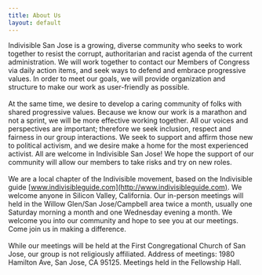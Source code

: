 ```yaml
---
title: About Us
layout: default
---
```


Indivisible San Jose is a growing, diverse community who seeks to work together to resist the corrupt, authoritarian and racist agenda of the current administration. We will work together to contact our Members of Congress via daily action items, and seek ways to defend and embrace progressive values. In order to meet our goals, we will provide organization and structure to make our work as user-friendly as possible. \
 \
 At the same time, we desire to develop a caring community of folks with shared progressive values. Because we know our work is a marathon and not a sprint, we will be more effective working together. All our voices and perspectives are important; therefore we seek inclusion, respect and fairness in our group interactions. We seek to support and affirm those new to political activism, and we desire make a home for the most experienced activist. All are welcome in Indivisible San Jose! We hope the support of our community will allow our members to take risks and try on new roles.\
 \
 We are a local chapter of the Indivisible movement, based on the Indivisible guide [www.indivisibleguide.com](http://www.indivisibleguide.com). We welcome anyone in Silicon Valley, California. Our in-person meetings will held in the Willow Glen/San Jose/Campbell area twice a month, usually one Saturday morning a month and one Wednesday evening a month. We welcome you into our community and hope to see you at our meetings. Come join us in making a difference.\
 \
 While our meetings will be held at the First Congregational Church of San Jose, our group is not religiously affiliated. Address of meetings: 1980 Hamilton Ave, San Jose, CA 95125.  Meetings held in the Fellowship Hall.